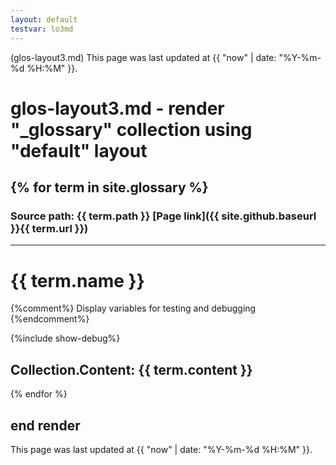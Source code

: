```yaml
---
layout: default
testvar: lo3md
---
```

(glos-layout3.md) This page was last updated at {{ "now" | date: "%Y-%m-%d %H:%M" }}.

# glos-layout3.md - render "_glossary" collection using "default" layout

{% for term in site.glossary %}
---
### Source path: {{ term.path }} [Page link]({{ site.github.baseurl }}{{ term.url }})
---
# {{ term.name }}

{%comment%}
  Display variables for testing and debugging
{%endcomment%}

{%include show-debug%}


Collection.Content:
{{ term.content }}
---
{% endfor %}

## end render

This page was last updated at {{ "now" | date: "%Y-%m-%d %H:%M" }}.
